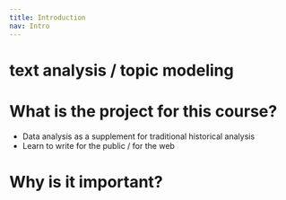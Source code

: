 ```yaml
---
title: Introduction
nav: Intro
---
```


# text analysis / topic modeling

# What is the project for this course?
- Data analysis as a supplement for traditional historical analysis
- Learn to write for the public / for the web

# Why is it important?